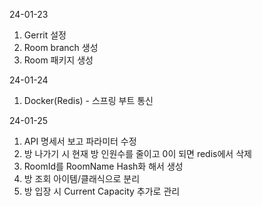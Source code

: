 24-01-23
1. Gerrit 설정
2. Room branch 생성
3. Room 패키지 생성

24-01-24
1. Docker(Redis) - 스프링 부트 통신

24-01-25
1. API 명세서 보고 파라미터 수정
2. 방 나가기 시 현재 방 인원수를 줄이고 0이 되면 redis에서 삭제
3. RoomId를 RoomName Hash화 해서 생성
4. 방 조회 아이템/클래식으로 분리
5. 방 입장 시 Current Capacity 추가로 관리